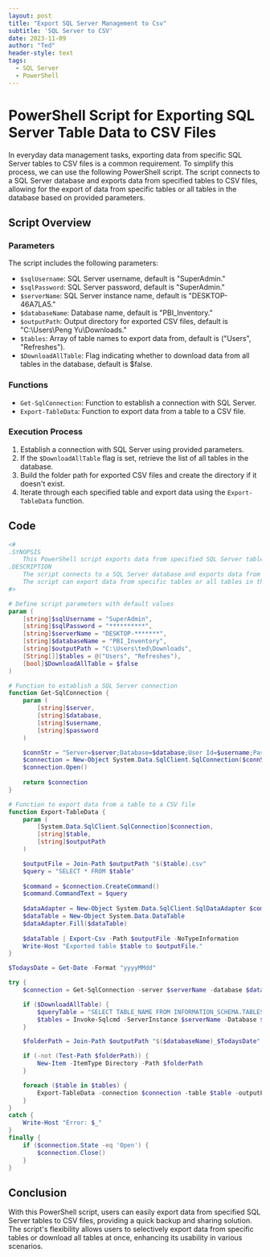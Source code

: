```yaml
---
layout: post
title: "Export SQL Server Management to Csv"
subtitle: 'SQL Server to CSV'
date: 2023-11-09
author: "Ted"
header-style: text
tags:
  - SQL Server
  - PowerShell
---
```


# PowerShell Script for Exporting SQL Server Table Data to CSV Files

In everyday data management tasks, exporting data from specific SQL Server tables to CSV files is a common requirement. To simplify this process, we can use the following PowerShell script. The script connects to a SQL Server database and exports data from specified tables to CSV files, allowing for the export of data from specific tables or all tables in the database based on provided parameters.

## Script Overview

### Parameters

The script includes the following parameters:

- `$sqlUsername`: SQL Server username, default is "SuperAdmin."
- `$sqlPassword`: SQL Server password, default is "SuperAdmin."
- `$serverName`: SQL Server instance name, default is "DESKTOP-46A7LA5."
- `$databaseName`: Database name, default is "PBI_Inventory."
- `$outputPath`: Output directory for exported CSV files, default is "C:\Users\Peng Yu\Downloads."
- `$tables`: Array of table names to export data from, default is ("Users", "Refreshes").
- `$DownloadAllTable`: Flag indicating whether to download data from all tables in the database, default is $false.

### Functions

- `Get-SqlConnection`: Function to establish a connection with SQL Server.
- `Export-TableData`: Function to export data from a table to a CSV file.

### Execution Process

1. Establish a connection with SQL Server using provided parameters.
2. If the `$DownloadAllTable` flag is set, retrieve the list of all tables in the database.
3. Build the folder path for exported CSV files and create the directory if it doesn't exist.
4. Iterate through each specified table and export data using the `Export-TableData` function.

## Code

```powershell
<#
.SYNOPSIS
    This PowerShell script exports data from specified SQL Server tables to CSV files.
.DESCRIPTION
    The script connects to a SQL Server database and exports data from specified tables to CSV files.
    The script can export data from specific tables or all tables in the database based on the provided parameters.
#>

# Define script parameters with default values
param (
    [string]$sqlUsername = "SuperAdmin",                        
    [string]$sqlPassword = "**********",                        
    [string]$serverName = "DESKTOP-*******",                    
    [string]$databaseName = "PBI_Inventory",                   
    [string]$outputPath = "C:\Users\ted\Downloads",        
    [String[]]$tables = @("Users", "Refreshes"),               
    [bool]$DownloadAllTable = $false                             
)

# Function to establish a SQL Server connection
function Get-SqlConnection {
    param (
        [string]$server,        
        [string]$database,      
        [string]$username,      
        [string]$password       
    )

    $connStr = "Server=$server;Database=$database;User Id=$username;Password=$password"
    $connection = New-Object System.Data.SqlClient.SqlConnection($connStr)
    $connection.Open()
    
    return $connection
}

# Function to export data from a table to a CSV file
function Export-TableData {
    param (
        [System.Data.SqlClient.SqlConnection]$connection,  
        [string]$table,                                    
        [string]$outputPath                                
    )

    $outputFile = Join-Path $outputPath "$($table).csv"
    $query = "SELECT * FROM $table"
    
    $command = $connection.CreateCommand()
    $command.CommandText = $query
    
    $dataAdapter = New-Object System.Data.SqlClient.SqlDataAdapter $command
    $dataTable = New-Object System.Data.DataTable
    $dataAdapter.Fill($dataTable)
    
    $dataTable | Export-Csv -Path $outputFile -NoTypeInformation
    Write-Host "Exported table $table to $outputFile."
}

$TodaysDate = Get-Date -Format "yyyyMMdd"

try {
    $connection = Get-SqlConnection -server $serverName -database $databaseName -username $sqlUsername -password $sqlPassword

    if ($DownloadAllTable) {
        $queryTable = "SELECT TABLE_NAME FROM INFORMATION_SCHEMA.TABLES WHERE TABLE_TYPE = 'BASE TABLE'"
        $tables = Invoke-Sqlcmd -ServerInstance $serverName -Database $databaseName -Username $sqlUsername -Password $sqlPassword -Query $queryTable -TrustServerCertificate | Select-Object -ExpandProperty TABLE_NAME
    }

    $folderPath = Join-Path $outputPath "$($databaseName)_$TodaysDate"

    if (-not (Test-Path $folderPath)) {
        New-Item -ItemType Directory -Path $folderPath
    }

    foreach ($table in $tables) {
        Export-TableData -connection $connection -table $table -outputPath $folderPath
    }
}
catch {
    Write-Host "Error: $_"
}
finally {
    if ($connection.State -eq 'Open') {
        $connection.Close()
    }
}
```

## Conclusion

With this PowerShell script, users can easily export data from specified SQL Server tables to CSV files, providing a quick backup and sharing solution. The script's flexibility allows users to selectively export data from specific tables or download all tables at once, enhancing its usability in various scenarios.
